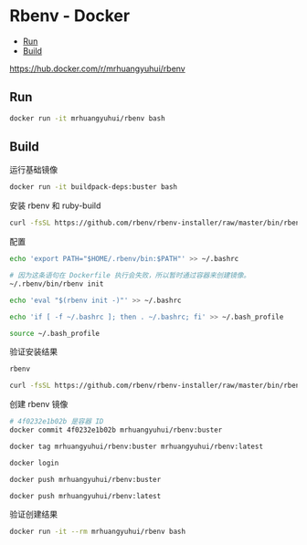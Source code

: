 <!-- omit in toc -->
# Rbenv - Docker

- [Run](#run)
- [Build](#build)

<https://hub.docker.com/r/mrhuangyuhui/rbenv>

## Run

```bash
docker run -it mrhuangyuhui/rbenv bash
```

## Build

运行基础镜像

```bash
docker run -it buildpack-deps:buster bash
```

安装 rbenv 和 ruby-build

```bash
curl -fsSL https://github.com/rbenv/rbenv-installer/raw/master/bin/rbenv-installer | bash
```

配置

```bash
echo 'export PATH="$HOME/.rbenv/bin:$PATH"' >> ~/.bashrc

# 因为这条语句在 Dockerfile 执行会失败，所以暂时通过容器来创建镜像。
~/.rbenv/bin/rbenv init

echo 'eval "$(rbenv init -)"' >> ~/.bashrc

echo 'if [ -f ~/.bashrc ]; then . ~/.bashrc; fi' >> ~/.bash_profile

source ~/.bash_profile
```

验证安装结果

```bash
rbenv

curl -fsSL https://github.com/rbenv/rbenv-installer/raw/master/bin/rbenv-doctor | bash
```

创建 rbenv 镜像

```bash
# 4f0232e1b02b 是容器 ID
docker commit 4f0232e1b02b mrhuangyuhui/rbenv:buster

docker tag mrhuangyuhui/rbenv:buster mrhuangyuhui/rbenv:latest

docker login

docker push mrhuangyuhui/rbenv:buster

docker push mrhuangyuhui/rbenv:latest
```

验证创建结果

```bash
docker run -it --rm mrhuangyuhui/rbenv bash
```
